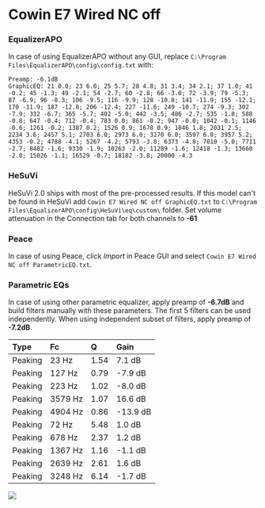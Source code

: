 # Cowin E7 Wired NC off

### EqualizerAPO
In case of using EqualizerAPO without any GUI, replace `C:\Program Files\EqualizerAPO\config\config.txt`
with:
```
Preamp: -6.1dB
GraphicEQ: 21 0.0; 23 6.0; 25 5.7; 28 4.8; 31 3.4; 34 2.1; 37 1.0; 41 -0.2; 45 -1.3; 49 -2.1; 54 -2.7; 60 -2.8; 66 -3.0; 72 -3.9; 79 -5.3; 87 -6.9; 96 -8.3; 106 -9.5; 116 -9.9; 128 -10.8; 141 -11.9; 155 -12.1; 170 -11.9; 187 -12.8; 206 -12.4; 227 -11.6; 249 -10.7; 274 -9.3; 302 -7.9; 332 -6.7; 365 -5.7; 402 -5.0; 442 -3.5; 486 -2.7; 535 -1.8; 588 -0.8; 647 -0.4; 712 -0.4; 783 0.0; 861 -0.2; 947 -0.0; 1042 -0.1; 1146 -0.6; 1261 -0.2; 1387 0.2; 1526 0.9; 1678 0.9; 1846 1.8; 2031 2.5; 2234 3.6; 2457 5.1; 2703 6.0; 2973 6.0; 3270 6.0; 3597 6.0; 3957 5.2; 4353 -0.2; 4788 -4.1; 5267 -4.2; 5793 -3.8; 6373 -4.8; 7010 -5.0; 7711 -2.7; 8482 -1.6; 9330 -1.9; 10263 -2.0; 11289 -1.6; 12418 -1.3; 13660 -2.0; 15026 -1.1; 16529 -0.7; 18182 -3.8; 20000 -4.3
```

### HeSuVi
HeSuVi 2.0 ships with most of the pre-processed results. If this model can't be found in HeSuVi add
`Cowin E7 Wired NC off GraphicEQ.txt` to `C:\Program Files\EqualizerAPO\config\HeSuVi\eq\custom\` folder.
Set volume attenuation in the Connection tab for both channels to **-61**

### Peace
In case of using Peace, click *Import* in Peace GUI and select `Cowin E7 Wired NC off ParametricEQ.txt`.

### Parametric EQs
In case of using other parametric equalizer, apply preamp of **-6.7dB** and build filters manually
with these parameters. The first 5 filters can be used independently.
When using independent subset of filters, apply preamp of **-7.2dB**.

| Type    | Fc      |    Q | Gain     |
|:--------|:--------|:-----|:---------|
| Peaking | 23 Hz   | 1.54 | 7.1 dB   |
| Peaking | 127 Hz  | 0.79 | -7.9 dB  |
| Peaking | 223 Hz  | 1.02 | -8.0 dB  |
| Peaking | 3579 Hz | 1.07 | 16.6 dB  |
| Peaking | 4904 Hz | 0.86 | -13.9 dB |
| Peaking | 72 Hz   | 5.48 | 1.0 dB   |
| Peaking | 678 Hz  | 2.37 | 1.2 dB   |
| Peaking | 1367 Hz | 1.16 | -1.1 dB  |
| Peaking | 2639 Hz | 2.61 | 1.6 dB   |
| Peaking | 3248 Hz | 6.14 | -1.7 dB  |

![](https://raw.githubusercontent.com/jaakkopasanen/AutoEq/master/results/innerfidelity/sbaf-serious/Cowin%20E7%20Wired%20NC%20off/Cowin%20E7%20Wired%20NC%20off.png)